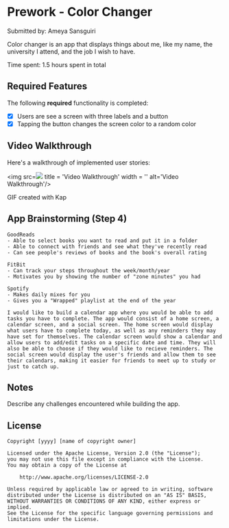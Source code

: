 # Prework - Color Changer

Submitted by: Ameya Sansguiri

Color changer is an app that displays things about me, like my name, the university I attend, and the job I wish to have.

Time spent: 1.5 hours spent in total

## Required Features

The following **required** functionality is completed:

- [x] Users are see a screen with three labels and a button
- [x] Tapping the button changes the screen color to a random color
 
## Video Walkthrough

Here's a walkthrough of implemented user stories:

<!--<img src=![mytest](https://imgur.com/HrcE3bQ.gif) title='Video Walkthrough' width='40' height='40'  alt='Video Walkthrough' />-->
<img src=![]("https://imgur.com/q2IOH2C.gif") title = 'Video Walkthrough' width = '' alt='Video Walkthrough'/>

<!-- Replace this with whatever GIF tool you used! -->
GIF created with Kap 
<!-- Recommended tools:
[Kap](https://getkap.co/) for macOS
[ScreenToGif](https://www.screentogif.com/) for Windows
[peek](https://github.com/phw/peek) for Linux. -->

## App Brainstorming (Step 4)
    GoodReads
    - Able to select books you want to read and put it in a folder
    - Able to connect with friends and see what they've recently read
    - Can see people's reviews of books and the book's overall rating
    
    FitBit
    - Can track your steps throughout the week/month/year
    - Motivates you by showing the number of "zone minutes" you had
    
    Spotify
    - Makes daily mixes for you
    - Gives you a "Wrapped" playlist at the end of the year
    
    I would like to build a calendar app where you would be able to add tasks you have to complete. The app would consist of a home screen, a calendar screen, and a social screen. The home screen would display what users have to complete today, as well as any reminders they may have set for themselves. The calendar screen would show a calendar and allow users to add/edit tasks on a specific date and time. They will  also be able to choose if they would like to recieve reminders. The social screen would display the user's friends and allow them to see their calendars, making it easier for friends to meet up to study or just to catch up.
    
## Notes

Describe any challenges encountered while building the app.

## License

    Copyright [yyyy] [name of copyright owner]

    Licensed under the Apache License, Version 2.0 (the "License");
    you may not use this file except in compliance with the License.
    You may obtain a copy of the License at

        http://www.apache.org/licenses/LICENSE-2.0

    Unless required by applicable law or agreed to in writing, software
    distributed under the License is distributed on an "AS IS" BASIS,
    WITHOUT WARRANTIES OR CONDITIONS OF ANY KIND, either express or implied.
    See the License for the specific language governing permissions and
    limitations under the License.
